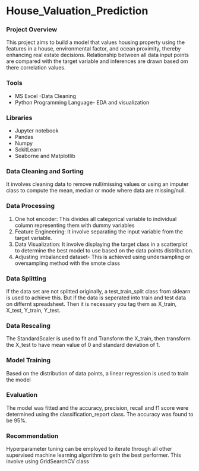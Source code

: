 # House_Valuation_Prediction
### Project Overview
This project aims to build a model that values housing property  using the features in a house, environmental factor, and ocean proximity, thereby enhancing real estate decisions.  Relationship between all data input points are compared with the target variable  and inferences are drawn based om there correlation values.
### Tools
- MS Excel -Data Cleaning
- Python Programming Language- EDA and visualization
### Libraries
- Jupyter notebook
- Pandas
- Numpy
- SckitLearn
- Seaborne and Matplotlib
### Data Cleaning and Sorting
It involves cleaning data to remove null/missing values or using an imputer class to compute the mean, median or mode where data are missing/null.
### Data Processing
1. One hot encoder: This divides all categorical variable to individual column representing them with dummy variables
2. Feature Engineering:  It involve separating the input variable from the target variable.
3. Data Visualization: It involve displaying the target class in a scatterplot to determine the best model to use based on the data points distribution.
4. Adjusting imbalanced dataset- This is achieved using undersampling or oversampling method with the smote class
### Data Splitting
If the data set are not splitted originally, a test_train_split class from sklearn is used to achieve this. But if the data is seperated into train and test data on differnt spreadsheet. Then it is necessary you tag them as X_train, X_test, Y_train, Y_test.
### Data Rescaling
The StandardScaler is used to fit and Transform the X_train, then transform the X_test to have mean value of 0 and standard deviation of 1.
### Model Training
Based on the distribution of data points, a linear regression is used to train the model
###  Evaluation
The model was fitted and the accuracy, precision, recall and f1 score were determined using the classification_report class.
The accuracy was found to be 95%.
### Recommendation
Hyperparameter tuning can be employed to iterate through all other supervised machine learning algorithm to geth the best performer. This involve using GridSearchCV class